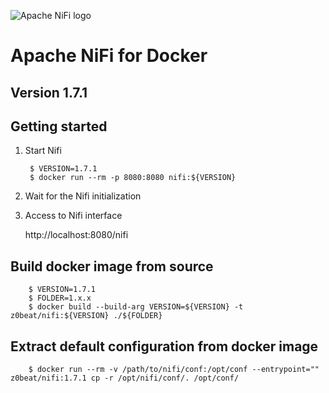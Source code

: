 ![Apache NiFi logo](http://nifi.apache.org/images/niFi-logo-horizontal.png "Apache NiFi")
# Apache NiFi for Docker
## Version 1.7.1
		

## Getting started

1. Start Nifi

        $ VERSION=1.7.1
        $ docker run --rm -p 8080:8080 nifi:${VERSION}

2. Wait for the Nifi initialization
		
3. Access to Nifi interface
 	
	http://localhost:8080/nifi


## Build docker image from source

        $ VERSION=1.7.1
        $ FOLDER=1.x.x
        $ docker build --build-arg VERSION=${VERSION} -t z0beat/nifi:${VERSION} ./${FOLDER}

## Extract default configuration from docker image

        $ docker run --rm -v /path/to/nifi/conf:/opt/conf --entrypoint="" z0beat/nifi:1.7.1 cp -r /opt/nifi/conf/. /opt/conf/